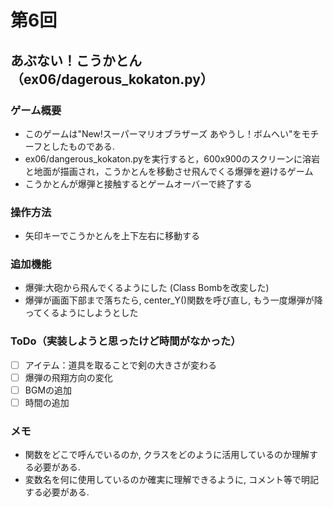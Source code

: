# 第6回
## あぶない！こうかとん（ex06/dagerous_kokaton.py）
### ゲーム概要
- このゲームは"New!スーパーマリオブラザーズ あやうし！ボムへい"をモチーフとしたものである.
- ex06/dangerous_kokaton.pyを実行すると，600x900のスクリーンに溶岩と地面が描画され，こうかとんを移動させ飛んでくる爆弾を避けるゲーム
- こうかとんが爆弾と接触するとゲームオーバーで終了する
### 操作方法
- 矢印キーでこうかとんを上下左右に移動する
### 追加機能
- 爆弾:大砲から飛んでくるようにした (Class Bombを改変した)
- 爆弾が画面下部まで落ちたら, center_Y()関数を呼び直し, もう一度爆弾が降ってくるようにしようとした
### ToDo（実装しようと思ったけど時間がなかった）
- [ ] アイテム：道具を取ることで剣の大きさが変わる
- [ ] 爆弾の飛翔方向の変化
- [ ] BGMの追加
- [ ] 時間の追加
### メモ
- 関数をどこで呼んでいるのか, クラスをどのように活用しているのか理解する必要がある.
- 変数名を何に使用しているのか確実に理解できるように, コメント等で明記する必要がある.